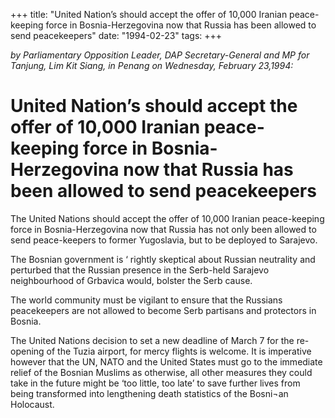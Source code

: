 +++ 
title: "United Nation’s should accept the offer of 10,000 Iranian peace-keeping force in Bosnia-Herzegovina now that Russia has been allowed to send peacekeepers"
date: "1994-02-23"
tags:
+++

_by Parliamentary Opposition Leader, DAP Secretary-General and MP for Tanjung, Lim Kit Siang, in Penang on Wednesday, February 23,1994:_

# United Nation’s should accept the offer of 10,000 Iranian peace-keeping force in Bosnia-Herzegovina now that Russia has been allowed to send peacekeepers

The United Nations should accept the offer of 10,000 Iranian peace-keeping force in Bosnia-Herzegovina now that Russia has not only been allowed to send peace-keepers to former Yugoslavia, but to be deployed to Sarajevo.</u>

The Bosnian government is ‘ rightly skeptical about Russian neutrality and perturbed that the Russian presence in the Serb-held Sarajevo neighbourhood of Grbavica would, bolster the Serb cause.

The world community must be vigilant to ensure that the Russians peacekeepers are not allowed to become Serb partisans and protectors in Bosnia.

The United Nations decision to set a new deadline of March 7 for the re-opening of the Tuzia airport, for mercy flights is welcome. It is imperative however that the UN, NATO and the United States must go to the immediate relief of the Bosnian Muslims as otherwise, all other measures they could take in the future might be ‘too little, too late’ to save further lives from being transformed into lengthening death statistics of the Bosni¬an Holocaust.
 
